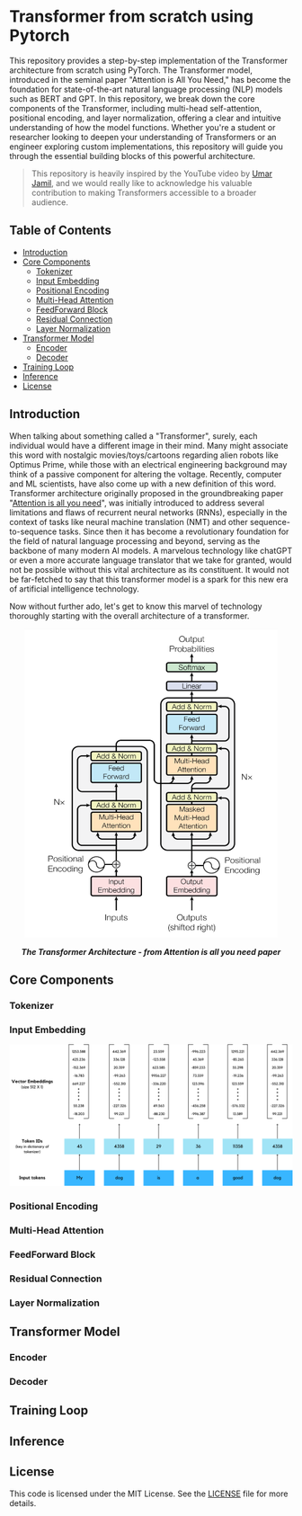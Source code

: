 ﻿# Transformer from scratch using Pytorch

This repository provides a step-by-step implementation of the Transformer architecture from scratch using PyTorch. The Transformer model, introduced in the seminal paper "Attention is All You Need," has become the foundation for state-of-the-art natural language processing (NLP) models such as BERT and GPT. In this repository, we break down the core components of the Transformer, including multi-head self-attention, positional encoding, and layer normalization, offering a clear and intuitive understanding of how the model functions. Whether you're a student or researcher looking to deepen your understanding of Transformers or an engineer exploring custom implementations, this repository will guide you through the essential building blocks of this powerful architecture.

> This repository is heavily inspired by the YouTube video by [Umar Jamil](https://www.youtube.com/@umarjamilai), and we would really like to acknowledge his valuable contribution to making Transformers accessible to a broader audience.

## Table of Contents

- [Introduction](#Introduction)
- [Core Components](#Core-Components)
  - [Tokenizer](#Tokenizer)
  - [Input Embedding](#Input-Embedding)
  - [Positional Encoding](#Positional-Encoding)
  - [Multi-Head Attention](#Multi-Head-Attention)
  - [FeedForward Block](#FeedForward-Block)
  - [Residual Connection](#Residual-Connection)
  - [Layer Normalization](#Layer-Normalization)
- [Transformer Model](#Transformer-Model)
  - [Encoder](#Encoder)
  - [Decoder](#Decoder)
- [Training Loop](#Training-Loop)
- [Inference](#Inference)
- [License](#license)

## Introduction

When talking about something called a "Transformer", surely, each individual would have a different image in their mind. Many might associate this word with nostalgic movies/toys/cartoons regarding alien robots like Optimus Prime, while those with an electrical engineering background may think of a passive component for altering the voltage. Recently, computer and ML scientists, have also come up with a new definition of this word. Transformer architecture originally proposed in the groundbreaking paper "[Attention is all you need](https://arxiv.org/abs/1706.03762)", was initially introduced to address several limitations and flaws of recurrent neural networks (RNNs), especially in the context of tasks like neural machine translation (NMT) and other sequence-to-sequence tasks. Since then it has become a revolutionary foundation for the field of natural language processing and beyond, serving as the backbone of many modern AI models. A marvelous technology like chatGPT or even a more accurate language translator that we take for granted, would not be possible without this vital architecture as its constituent. It would not be far-fetched to say that this transformer model is a spark for this new era of artificial intelligence technology.

Now without further ado, let's get to know this marvel of technology thoroughly starting with the overall architecture of a transformer.

<p align="center">
  <img src="./img/transformer.png" alt="transformer" width="450" height="550"/>
</p>
<b><i><p align="center">The Transformer Architecture - from Attention is all you need paper</p></i></b>

## Core Components

### Tokenizer

### Input Embedding

<p align="center">
  <img src="./img/input_embed.png" alt="input_embed" width="700"/>
</p>

### Positional Encoding

### Multi-Head Attention

### FeedForward Block

### Residual Connection

### Layer Normalization

## Transformer Model

### Encoder

### Decoder

## Training Loop

## Inference

## License

This code is licensed under the MIT License. See the [LICENSE](LICENSE) file for more details.
